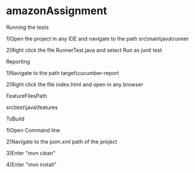 # amazonAssignment
Running the tests

1)Open the project in any IDE and navigate to the path src\main\java\runner

2)Right click the file RunnerTest.java and select Run as junit test

Reporting

1)Navigate to the path target\cucumber-report

2)Right click the file index.html and open in any browser

FeatureFilesPath

src\test\java\features

ToBuild

1)Open Command line

2)Navigate to the pom.xml path of the project

3)Enter "mvn clean"

4)Enter "mvn install"
